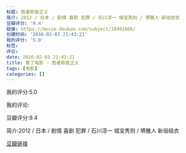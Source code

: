 ```yaml
---
标题: 胜者即是正义
简介: 2012 / 日本 / 剧情 喜剧 犯罪 / 石川淳一 城宝秀则 / 堺雅人 新垣结衣
豆瓣评分: '9.4'
链接: https://movie.douban.com/subject/10491666/
创建时间: '2016-02-03 21:43:21'
我的评分: '5.0'
标签:
评论:
date: 2016-02-03 21:43:21
title: 看了电影 - 胜者即是正义
tags: [电影]
categories: []
---
```


我的评分:5.0

我的评论:

豆瓣评分:9.4

简介:2012 / 日本 / 剧情 喜剧 犯罪 / 石川淳一 城宝秀则 / 堺雅人 新垣结衣

[豆瓣链接](https://movie.douban.com/subject/10491666/)

